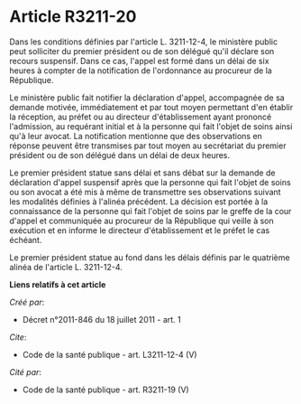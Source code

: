 # Article R3211-20

Dans les conditions définies par l'article L. 3211-12-4, le ministère public peut solliciter du premier président ou de son
délégué qu'il déclare son recours suspensif. Dans ce cas, l'appel est formé dans un délai de six heures à compter de la
notification de l'ordonnance au procureur de la République. 

Le ministère public fait notifier la déclaration d'appel, accompagnée de sa demande motivée, immédiatement et par tout moyen
permettant d'en établir la réception, au préfet ou au directeur d'établissement ayant prononcé l'admission, au requérant
initial et à la personne qui fait l'objet de soins ainsi qu'à leur avocat. La notification mentionne que des observations en
réponse peuvent être transmises par tout moyen au secrétariat du premier président ou de son délégué dans un délai de deux
heures. 

Le premier président statue sans délai et sans débat sur la demande de déclaration d'appel suspensif après que la personne
qui fait l'objet de soins ou son avocat a été mis à même de transmettre ses observations suivant les modalités définies à
l'alinéa précédent. La décision est portée à la connaissance de la personne qui fait l'objet de soins par le greffe de la
cour d'appel et communiquée au procureur de la République qui veille à son exécution et en informe le directeur
d'établissement et le préfet le cas échéant. 

Le premier président statue au fond dans les délais définis par le quatrième alinéa de l'article L. 3211-12-4.

**Liens relatifs à cet article**

_Créé par_:

  - Décret n°2011-846 du 18 juillet 2011 - art. 1

_Cite_:

  - Code de la santé publique - art. L3211-12-4 (V)

_Cité par_:

  - Code de la santé publique - art. R3211-19 (V)

